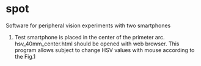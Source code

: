 # spot
Software for peripheral vision experiments with two smartphones
1. Test smartphone is placed in the center of the primeter arc.
hsv_40mm_center.html should be opened with web browser. This program allows subject to change HSV values with mouse according to the Fig.1
